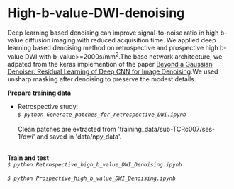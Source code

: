# High-b-value-DWI-denoising
Deep learning based denoising can improve signal-to-noise ratio in high b-value diffusion imaging with reduced acquisition time. We applied deep learning based denoising method on retrospective and prospective high b-value DWI with b-value>=2000s/mm<sup>2</sup>.The base network architecture, we adpated from the  keras implemention of the paper [Beyond a Gaussian Denoiser: Residual Learning of Deep CNN for Image Denoising](https://ieeexplore.ieee.org/abstract/document/7839189).We used unsharp masking after denoising to preserve the modest details.

**Prepare training data**<br />
* Retrospective study:<br />
_`$ python Generate_patches_for_retrospective_DWI.ipynb`_<br /><br />
Clean patches are extracted from 'training_data/sub-TCRc007/ses-1/dwi' and saved in  'data/npy_data'.<br /><br />

**Train and test**<br />
_`$ python Retrospective_high_b_value_DWI_Denoising.ipynb`_ <br /><br />
_`$ python Prospective_high_b_value_DWI_Denoising.ipynb`_ <br /><br />


